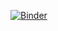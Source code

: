 [![Binder](https://mybinder.org/badge_logo.svg)](https://mybinder.org/v2/gh/masonproffitt/pyhep-2021_func-adl/master?filepath=FuncADL%20at%20PyHEP%202021.ipynb)
